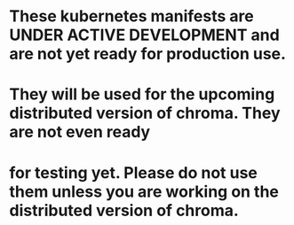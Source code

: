 # These kubernetes manifests are UNDER ACTIVE  DEVELOPMENT and are not yet ready for production use.
# They will be used for the upcoming distributed version of chroma. They are not even ready
# for testing yet. Please do not use them unless you are working on the distributed version of chroma.
